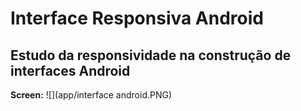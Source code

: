 # Interface Responsiva Android
<h2>Estudo da responsividade na construção de interfaces Android </h2>

**Screen:**
![](app/interface android.PNG)
